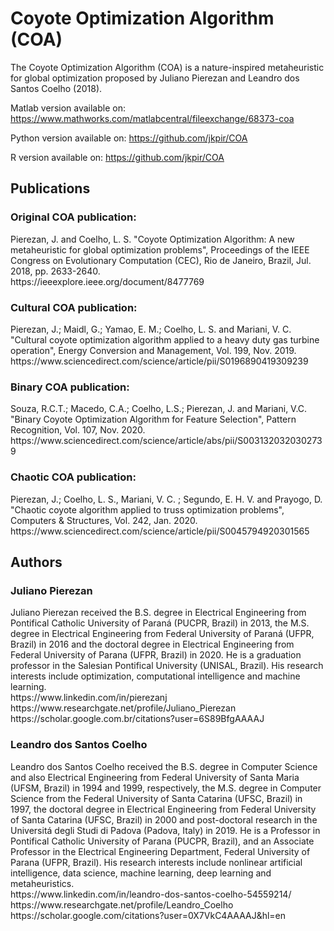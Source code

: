 <h1>Coyote Optimization Algorithm (COA)</h1>

The Coyote Optimization Algorithm (COA) is a nature-inspired metaheuristic for global optimization proposed by Juliano Pierezan and Leandro dos Santos Coelho (2018).

Matlab version available on: <link>https://www.mathworks.com/matlabcentral/fileexchange/68373-coa</link>

Python version available on: <link>https://github.com/jkpir/COA</link>

R version available on: <link>https://github.com/jkpir/COA</link>


<h2>Publications</h2>

<h3>Original COA publication:</h3>    
Pierezan, J. and Coelho, L. S. "Coyote Optimization Algorithm: A new metaheuristic for global optimization problems", Proceedings of the IEEE Congress on Evolutionary Computation (CEC), Rio de Janeiro, Brazil, Jul. 2018, pp. 2633-2640. <br><link>https://ieeexplore.ieee.org/document/8477769</link>

<h3>Cultural COA publication:</h3>
Pierezan, J.; Maidl, G.; Yamao, E. M.; Coelho, L. S. and Mariani, V. C. "Cultural coyote optimization algorithm applied to a heavy duty gas turbine operation", Energy Conversion and Management, Vol. 199, Nov. 2019.<br><link>https://www.sciencedirect.com/science/article/pii/S0196890419309239</link>

<h3>Binary COA publication:</h3>
Souza, R.C.T.; Macedo, C.A.; Coelho, L.S.; Pierezan, J. and Mariani, V.C. "Binary Coyote Optimization Algorithm for Feature Selection", Pattern Recognition, Vol. 107, Nov. 2020.<br><link>https://www.sciencedirect.com/science/article/abs/pii/S0031320320302739</link>

<h3>Chaotic COA publication:</h3>
Pierezan, J.; Coelho, L. S., Mariani, V. C. ; Segundo, E. H. V. and Prayogo, D. "Chaotic coyote algorithm applied to truss optimization problems", Computers & Structures, Vol. 242, Jan. 2020.<br><link>https://www.sciencedirect.com/science/article/pii/S0045794920301565</link>

<h2>Authors</h2>

<h3>Juliano Pierezan</h3>
Juliano Pierezan received the B.S. degree in Electrical Engineering from Pontifical Catholic University of Paraná (PUCPR, Brazil) in 2013, the M.S. degree in Electrical Engineering from Federal University of Paraná (UFPR, Brazil) in 2016 and the doctoral degree in Electrical Engineering from Federal University of Parana (UFPR, Brazil) in 2020. He is a graduation professor in the Salesian Pontifical University (UNISAL, Brazil). His research interests include optimization, computational intelligence and machine learning.<br>
<link>https://www.linkedin.com/in/pierezanj</link><br>
<link>https://www.researchgate.net/profile/Juliano_Pierezan</link><br>
<link>https://scholar.google.com.br/citations?user=6S89BfgAAAAJ</link><br>

<h3>Leandro dos Santos Coelho</h3>
Leandro dos Santos Coelho received the B.S. degree in Computer Science and also Electrical Engineering from Federal University of Santa Maria (UFSM, Brazil) in 1994 and 1999, respectively, the M.S. degree in Computer Science from the Federal University of Santa Catarina (UFSC, Brazil) in 1997, the doctoral degree in Electrical Engineering from Federal University of Santa Catarina (UFSC, Brazil) in 2000 and post-doctoral research in the Universitá degli Studi di Padova (Padova, Italy) in 2019. He is a Professor in Pontifical Catholic University of Parana (PUCPR, Brazil), and an Associate Professor in the Electrical Engineering Department, Federal University of Parana (UFPR, Brazil). His research interests include nonlinear artificial intelligence, data science, machine learning, deep learning and metaheuristics.<br>
<link>https://www.linkedin.com/in/leandro-dos-santos-coelho-54559214/</link><br>
<link>https://www.researchgate.net/profile/Leandro_Coelho</link><br>
<link>https://scholar.google.com/citations?user=0X7VkC4AAAAJ&hl=en</link><br>
